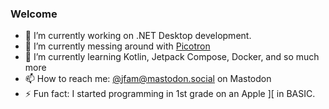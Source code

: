 ### Welcome 

- 🔭 I’m currently working on .NET Desktop development.
- 👾 I’m currently messing around with [Picotron](./Picotron)
- 🌱 I’m currently learning Kotlin, Jetpack Compose, Docker, and so much more
- 📫 How to reach me: [@jfam@mastodon.social](https://mastodon.social/@jfam) on Mastodon
- ⚡ Fun fact: I started programming in 1st grade on an Apple ][ in BASIC.
